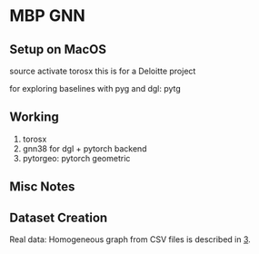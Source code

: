 MBP GNN 
=======

## Setup on MacOS 

source activate torosx this is for a Deloitte project

for exploring baselines with pyg and dgl: pytg

## Working 

1. torosx
2. gnn38 for dgl + pytorch backend
3. pytorgeo: pytorch geometric 

## Misc Notes 

## Dataset Creation 

Real data: Homogeneous graph from CSV files is described in [3]. 

[1]: https://colab.research.google.com/drive/14OvFnAXggxB8vM4e8vSURUp1TaKnovzX?usp=sharing
[2]: https://www.google.com/url?sa=t&rct=j&q=&esrc=s&source=web&cd=&ved=2ahUKEwiYoLGe4bfxAhWbQs0KHaNHDIUQFjAFegQICxAD&url=https%3A%2F%2Ftowardsdatascience.com%2Fneo4j-dgl-a-seamless-integration-624ad6edb6c0&usg=AOvVaw3wyyWdHYy_OmLvyqO7-nFX
[3]: https://stellargraph.readthedocs.io/en/stable/demos/basics/loading-pandas.html
